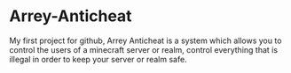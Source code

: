 # Arrey-Anticheat
My first project for github, Arrey Anticheat is a system which allows you to control the users of a minecraft server or realm, control everything that is illegal in order to keep your server or realm safe.
